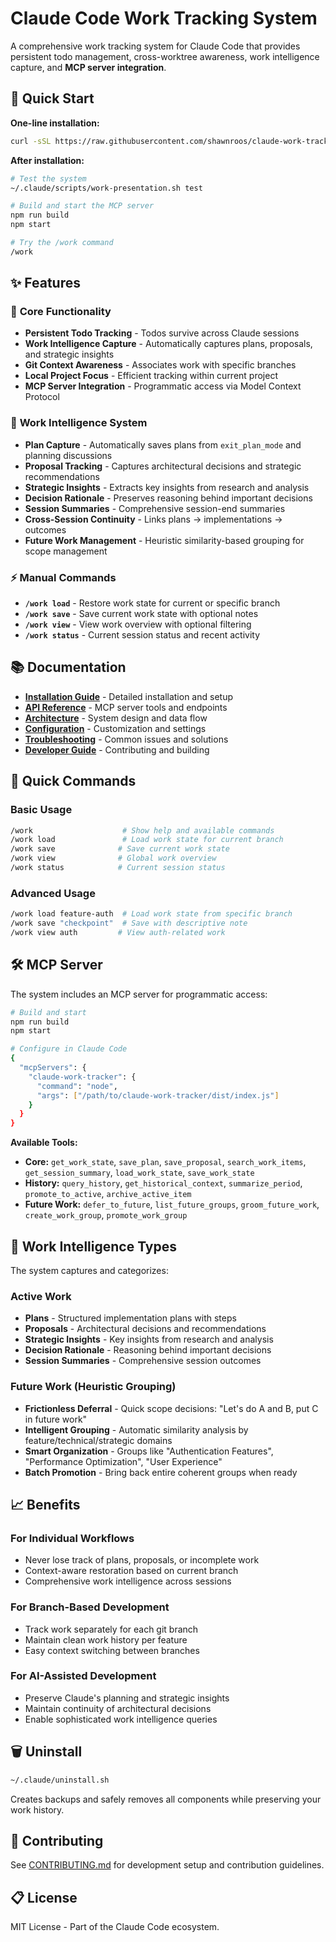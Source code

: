 # Claude Code Work Tracking System

A comprehensive work tracking system for Claude Code that provides persistent todo management, cross-worktree awareness, work intelligence capture, and **MCP server integration**.

## 🚀 Quick Start

**One-line installation:**
```bash
curl -sSL https://raw.githubusercontent.com/shawnroos/claude-work-tracker/main/install.sh | bash
```

**After installation:**
```bash
# Test the system
~/.claude/scripts/work-presentation.sh test

# Build and start the MCP server
npm run build
npm start

# Try the /work command
/work
```

## ✨ Features

### 🎯 **Core Functionality**
- **Persistent Todo Tracking** - Todos survive across Claude sessions
- **Work Intelligence Capture** - Automatically captures plans, proposals, and strategic insights
- **Git Context Awareness** - Associates work with specific branches
- **Local Project Focus** - Efficient tracking within current project
- **MCP Server Integration** - Programmatic access via Model Context Protocol

### 🧠 **Work Intelligence System**
- **Plan Capture** - Automatically saves plans from `exit_plan_mode` and planning discussions
- **Proposal Tracking** - Captures architectural decisions and strategic recommendations
- **Strategic Insights** - Extracts key insights from research and analysis
- **Decision Rationale** - Preserves reasoning behind important decisions
- **Session Summaries** - Comprehensive session-end summaries
- **Cross-Session Continuity** - Links plans → implementations → outcomes
- **Future Work Management** - Heuristic similarity-based grouping for scope management

### ⚡ **Manual Commands**
- **`/work load`** - Restore work state for current or specific branch
- **`/work save`** - Save current work state with optional notes
- **`/work view`** - View work overview with optional filtering
- **`/work status`** - Current session status and recent activity

## 📚 Documentation

- **[Installation Guide](docs/installation.md)** - Detailed installation and setup
- **[API Reference](docs/api-reference.md)** - MCP server tools and endpoints
- **[Architecture](docs/architecture.md)** - System design and data flow
- **[Configuration](docs/configuration.md)** - Customization and settings
- **[Troubleshooting](docs/troubleshooting.md)** - Common issues and solutions
- **[Developer Guide](docs/development.md)** - Contributing and building

## 🔧 Quick Commands

### Basic Usage
```bash
/work                    # Show help and available commands
/work load               # Load work state for current branch
/work save              # Save current work state
/work view              # Global work overview
/work status            # Current session status
```

### Advanced Usage
```bash
/work load feature-auth  # Load work state from specific branch
/work save "checkpoint"  # Save with descriptive note
/work view auth         # View auth-related work
```

## 🛠️ MCP Server

The system includes an MCP server for programmatic access:

```bash
# Build and start
npm run build
npm start

# Configure in Claude Code
{
  "mcpServers": {
    "claude-work-tracker": {
      "command": "node",
      "args": ["/path/to/claude-work-tracker/dist/index.js"]
    }
  }
}
```

**Available Tools:** 
- **Core:** `get_work_state`, `save_plan`, `save_proposal`, `search_work_items`, `get_session_summary`, `load_work_state`, `save_work_state`
- **History:** `query_history`, `get_historical_context`, `summarize_period`, `promote_to_active`, `archive_active_item`
- **Future Work:** `defer_to_future`, `list_future_groups`, `groom_future_work`, `create_work_group`, `promote_work_group`

## 🎯 Work Intelligence Types

The system captures and categorizes:

### Active Work
- **Plans** - Structured implementation plans with steps
- **Proposals** - Architectural decisions and recommendations  
- **Strategic Insights** - Key insights from research and analysis
- **Decision Rationale** - Reasoning behind important decisions
- **Session Summaries** - Comprehensive session outcomes

### Future Work (Heuristic Grouping)
- **Frictionless Deferral** - Quick scope decisions: "Let's do A and B, put C in future work"
- **Intelligent Grouping** - Automatic similarity analysis by feature/technical/strategic domains
- **Smart Organization** - Groups like "Authentication Features", "Performance Optimization", "User Experience"
- **Batch Promotion** - Bring back entire coherent groups when ready

## 📈 Benefits

### For Individual Workflows
- Never lose track of plans, proposals, or incomplete work
- Context-aware restoration based on current branch
- Comprehensive work intelligence across sessions

### For Branch-Based Development
- Track work separately for each git branch
- Maintain clean work history per feature
- Easy context switching between branches

### For AI-Assisted Development
- Preserve Claude's planning and strategic insights
- Maintain continuity of architectural decisions
- Enable sophisticated work intelligence queries

## 🗑️ Uninstall

```bash
~/.claude/uninstall.sh
```

Creates backups and safely removes all components while preserving your work history.

## 🤝 Contributing

See [CONTRIBUTING.md](CONTRIBUTING.md) for development setup and contribution guidelines.

## 📋 License

MIT License - Part of the Claude Code ecosystem.